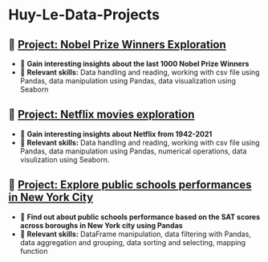 # Huy-Le-Data-Projects

## 🔹 [Project: Nobel Prize Winners Exploration](./Nobel_Prize_Winners/)
- 🔗 **Gain interesting insights about the last 1000 Nobel Prize Winners**
- 🧠 **Relevant skills:**
Data handling and reading, working with csv file using Pandas, data manipulation using Pandas, data visualization using Seaborn

## 🔹 [Project: Netflix movies exploration](./Netflix_movies/)
- 🔗 **Gain interesting insights about Netflix from 1942-2021**
- 🧠 **Relevant skills:**
Data handling and reading, working with csv file using Pandas, data manipulation using Pandas, numerical operations, data visulization using Seaborn.

## 🔹 [Project: Explore public schools performances in New York City](./NYC_Public_Schools_Tests/)
- 🔗 **Find out about public schools performance based on the SAT scores across boroughs in New York city using Pandas**
- 🧠 **Relevant skills:**
DataFrame manipulation, data filtering with Pandas, data aggregation and grouping, data sorting and selecting, mapping function
